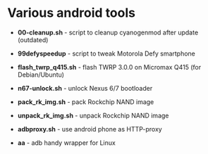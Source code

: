 # Various android tools

* **00-cleanup.sh** - script to cleanup cyanogenmod after update (outdated)
* **99defyspeedup** - script to tweak Motorola Defy smartphone
* **flash_twrp_q415.sh** - flash TWRP 3.0.0 on Micromax Q415 (for Debian/Ubuntu)
* **n67-unlock.sh** - unlock Nexus 6/7 bootloader 
* **pack_rk_img.sh** - pack Rockchip NAND image
* **unpack_rk_img.sh** - unpack Rockchip NAND image
* **adbproxy.sh** - use android phone as HTTP-proxy

* **aa** - adb handy wrapper for Linux

